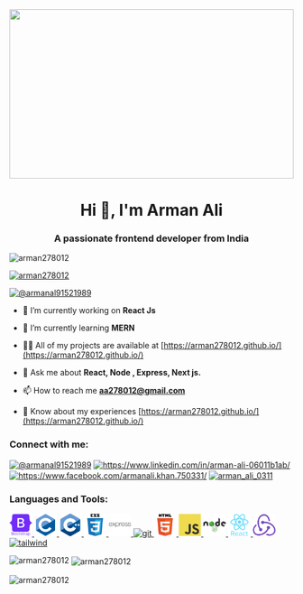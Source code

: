 <div align="center">
<img src="https://user-images.githubusercontent.com/112761880/234756600-543b28b4-4aff-49a9-8b89-57a2a1dd2469.gif" align="center" style="width: 100%;height:300px" />
</div>
<h1 align="center">Hi 👋, I'm Arman Ali</h1>
<h3 align="center">A passionate frontend developer from India</h3>

<p align="left"> <img src="https://komarev.com/ghpvc/?username=arman278012&label=Profile%20views&color=0e75b6&style=flat" alt="arman278012" /> </p>

<p align="left"> <a href="https://github.com/ryo-ma/github-profile-trophy"><img src="https://github-profile-trophy.vercel.app/?username=arman278012" alt="arman278012" /></a> </p>

<p align="left"> <a href="https://twitter.com/@armanal91521989" target="blank"><img src="https://img.shields.io/twitter/follow/@armanal91521989?logo=twitter&style=for-the-badge" alt="@armanal91521989" /></a> </p>

- 🔭 I’m currently working on **React Js**

- 🌱 I’m currently learning **MERN**

- 👨‍💻 All of my projects are available at [https://arman278012.github.io/](https://arman278012.github.io/)

- 💬 Ask me about **React, Node , Express, Next js.**

- 📫 How to reach me **aa278012@gmail.com**

- 📄 Know about my experiences [https://arman278012.github.io/](https://arman278012.github.io/)

<h3 align="left">Connect with me:</h3>
<p align="left">
<a href="https://twitter.com/@armanal91521989" target="blank"><img align="center" src="https://raw.githubusercontent.com/rahuldkjain/github-profile-readme-generator/master/src/images/icons/Social/twitter.svg" alt="@armanal91521989" height="30" width="40" /></a>
<a href="https://linkedin.com/in/https://www.linkedin.com/in/arman-ali-06011b1ab/" target="blank"><img align="center" src="https://raw.githubusercontent.com/rahuldkjain/github-profile-readme-generator/master/src/images/icons/Social/linked-in-alt.svg" alt="https://www.linkedin.com/in/arman-ali-06011b1ab/" height="30" width="40" /></a>
<a href="https://fb.com/https://www.facebook.com/armanali.khan.750331/" target="blank"><img align="center" src="https://raw.githubusercontent.com/rahuldkjain/github-profile-readme-generator/master/src/images/icons/Social/facebook.svg" alt="https://www.facebook.com/armanali.khan.750331/" height="30" width="40" /></a>
<a href="https://instagram.com/arman_ali_0311" target="blank"><img align="center" src="https://raw.githubusercontent.com/rahuldkjain/github-profile-readme-generator/master/src/images/icons/Social/instagram.svg" alt="arman_ali_0311" height="30" width="40" /></a>
</p>

<h3 align="left">Languages and Tools:</h3>
<p align="left"> <a href="https://getbootstrap.com" target="_blank" rel="noreferrer"> <img src="https://raw.githubusercontent.com/devicons/devicon/master/icons/bootstrap/bootstrap-plain-wordmark.svg" alt="bootstrap" width="40" height="40"/> </a> <a href="https://www.cprogramming.com/" target="_blank" rel="noreferrer"> <img src="https://raw.githubusercontent.com/devicons/devicon/master/icons/c/c-original.svg" alt="c" width="40" height="40"/> </a> <a href="https://www.w3schools.com/cpp/" target="_blank" rel="noreferrer"> <img src="https://raw.githubusercontent.com/devicons/devicon/master/icons/cplusplus/cplusplus-original.svg" alt="cplusplus" width="40" height="40"/> </a> <a href="https://www.w3schools.com/css/" target="_blank" rel="noreferrer"> <img src="https://raw.githubusercontent.com/devicons/devicon/master/icons/css3/css3-original-wordmark.svg" alt="css3" width="40" height="40"/> </a> <a href="https://expressjs.com" target="_blank" rel="noreferrer"> <img src="https://raw.githubusercontent.com/devicons/devicon/master/icons/express/express-original-wordmark.svg" alt="express" width="40" height="40"/> </a> <a href="https://git-scm.com/" target="_blank" rel="noreferrer"> <img src="https://www.vectorlogo.zone/logos/git-scm/git-scm-icon.svg" alt="git" width="40" height="40"/> </a> <a href="https://www.w3.org/html/" target="_blank" rel="noreferrer"> <img src="https://raw.githubusercontent.com/devicons/devicon/master/icons/html5/html5-original-wordmark.svg" alt="html5" width="40" height="40"/> </a> <a href="https://developer.mozilla.org/en-US/docs/Web/JavaScript" target="_blank" rel="noreferrer"> <img src="https://raw.githubusercontent.com/devicons/devicon/master/icons/javascript/javascript-original.svg" alt="javascript" width="40" height="40"/> </a> <a href="https://nodejs.org" target="_blank" rel="noreferrer"> <img src="https://raw.githubusercontent.com/devicons/devicon/master/icons/nodejs/nodejs-original-wordmark.svg" alt="nodejs" width="40" height="40"/> </a> <a href="https://reactjs.org/" target="_blank" rel="noreferrer"> <img src="https://raw.githubusercontent.com/devicons/devicon/master/icons/react/react-original-wordmark.svg" alt="react" width="40" height="40"/> </a> <a href="https://redux.js.org" target="_blank" rel="noreferrer"> <img src="https://raw.githubusercontent.com/devicons/devicon/master/icons/redux/redux-original.svg" alt="redux" width="40" height="40"/> </a> <a href="https://tailwindcss.com/" target="_blank" rel="noreferrer"> <img src="https://www.vectorlogo.zone/logos/tailwindcss/tailwindcss-icon.svg" alt="tailwind" width="40" height="40"/> </a> </p>

<p><img align="left" src="https://github-readme-stats.vercel.app/api/top-langs?username=arman278012&show_icons=true&locale=en&layout=compact" alt="arman278012" /></p>

<p>&nbsp;<img align="center" src="https://github-readme-stats.vercel.app/api?username=arman278012&show_icons=true&locale=en" alt="arman278012" /></p>

<p><img align="center" src="https://github-readme-streak-stats.herokuapp.com/?user=arman278012&" alt="arman278012" /></p>
